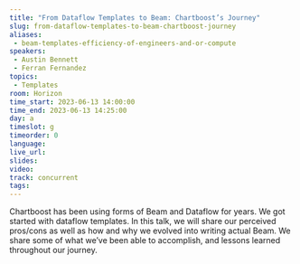 ```yaml
---
title: "From Dataflow Templates to Beam: Chartboost’s Journey"
slug: from-dataflow-templates-to-beam-chartboost-journey
aliases: 
 - beam-templates-efficiency-of-engineers-and-or-compute
speakers:
 - Austin Bennett
 - Ferran Fernandez
topics:
 - Templates
room: Horizon
time_start: 2023-06-13 14:00:00
time_end: 2023-06-13 14:25:00
day: a
timeslot: g
timeorder: 0
language: 
live_url: 
slides: 
video: 
track: concurrent
tags:
---
```


Chartboost has been using forms of Beam and Dataflow for years. We got started with dataflow templates. In this talk, we will share our perceived pros/cons as well as how and why we evolved into writing actual Beam. We share some of what we’ve been able to accomplish, and lessons learned throughout our journey.